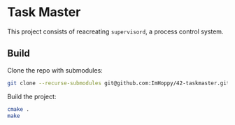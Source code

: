 # Task Master

This project consists of reacreating `supervisord`, a process control system.

## Build

Clone the repo with submodules:

```sh
git clone --recurse-submodules git@github.com:ImHoppy/42-taskmaster.git taskmaster
```

Build the project:

```sh
cmake .
make
```

